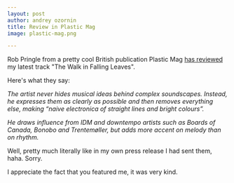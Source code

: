 ```yaml
---
layout: post
author: andrey ozornin
title: Review in Plastic Mag
image: plastic-mag.png

---
```


Rob Pringle from a pretty cool British publication Plastic Mag [has reviewed](https://plasticmag.co.uk/2021/03/16/downtempo-from-three-colored-squares/) my latest track "The Walk in Falling Leaves".

Here's what they say:

_The artist never hides musical ideas behind complex soundscapes. Instead, he expresses them as clearly as possible and then removes everything else, making “naive electronica of straight lines and bright colours”._

_He draws influence from IDM and downtempo artists such as Boards of Canada, Bonobo and Trentemøller, but adds more accent on melody than on rhythm._

Well, pretty much literally like in my own press release I had sent them, haha. Sorry.

I appreciate the fact that you featured me, it was very kind.
